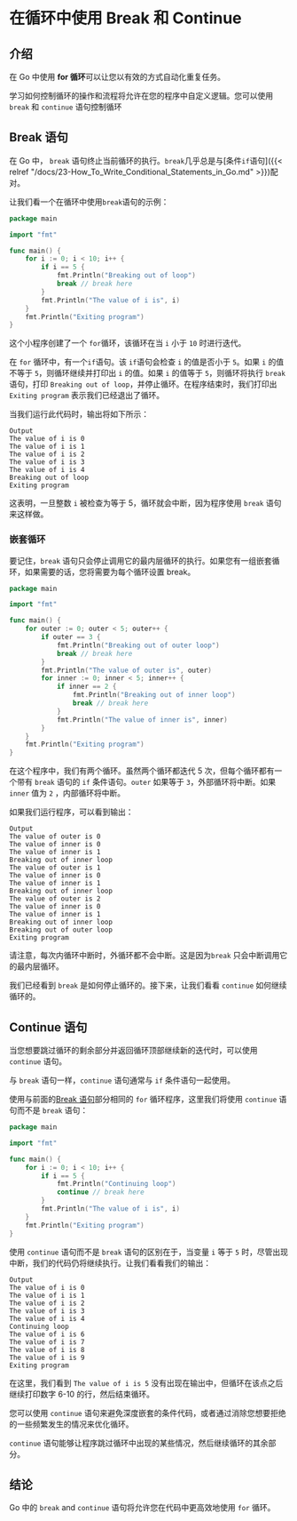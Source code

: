 # 在循环中使用 Break 和 Continue

## 介绍

在 Go 中使用 **for 循环**可以让您以有效的方式自动化重复任务。

学习如何控制循环的操作和流程将允许在您的程序中自定义逻辑。您可以使用 `break` 和 `continue` 语句控制循环

## Break 语句

在 Go 中， `break` 语句终止当前循环的执行。`break`几乎总是与[条件`if`语句]({{< relref "/docs/23-How_To_Write_Conditional_Statements_in_Go.md" >}})配对。

让我们看一个在循环中使用`break`语句的示例：

```go
package main

import "fmt"

func main() {
	for i := 0; i < 10; i++ {
		if i == 5 {
			fmt.Println("Breaking out of loop")
			break // break here
		}
		fmt.Println("The value of i is", i)
	}
	fmt.Println("Exiting program")
}
```

这个小程序创建了一个 `for`循环，该循环在当 `i` 小于 `10` 时进行迭代。

在 `for` 循环中，有一个`if`语句。该 `if`语句会检查 `i` 的值是否小于 `5`。如果 `i` 的值不等于 `5`，则循环继续并打印出 `i` 的值。如果 `i` 的值等于 `5`，则循环将执行 `break` 语句，打印 `Breaking out of loop`，并停止循环。在程序结束时，我们打印出 `Exiting program` 表示我们已经退出了循环。

当我们运行此代码时，输出将如下所示：

```shell
Output
The value of i is 0
The value of i is 1
The value of i is 2
The value of i is 3
The value of i is 4
Breaking out of loop
Exiting program
```

这表明，一旦整数 `i` 被检查为等于 5，循环就会中断，因为程序使用 `break` 语句来这样做。

### 嵌套循环

要记住，`break` 语句只会停止调用它的最内层循环的执行。如果您有一组嵌套循环，如果需要的话，您将需要为每个循环设置 break。

```go
package main

import "fmt"

func main() {
	for outer := 0; outer < 5; outer++ {
		if outer == 3 {
			fmt.Println("Breaking out of outer loop")
			break // break here
		}
		fmt.Println("The value of outer is", outer)
		for inner := 0; inner < 5; inner++ {
			if inner == 2 {
				fmt.Println("Breaking out of inner loop")
				break // break here
			}
			fmt.Println("The value of inner is", inner)
		}
	}
	fmt.Println("Exiting program")
}
```

在这个程序中，我们有两个循环。虽然两个循环都迭代 5 次，但每个循环都有一个带有 `break` 语句的 `if` 条件语句。`outer` 如果等于 `3`，外部循环将中断。如果 `inner` 值为 `2` ，内部循环将中断。

如果我们运行程序，可以看到输出：

```shell
Output
The value of outer is 0
The value of inner is 0
The value of inner is 1
Breaking out of inner loop
The value of outer is 1
The value of inner is 0
The value of inner is 1
Breaking out of inner loop
The value of outer is 2
The value of inner is 0
The value of inner is 1
Breaking out of inner loop
Breaking out of outer loop
Exiting program
```

请注意，每次内循环中断时，外循环都不会中断。这是因为`break` 只会中断调用它的最内层循环。

我们已经看到 `break` 是如何停止循环的。接下来，让我们看看 `continue` 如何继续循环的。

## Continue 语句

当您想要跳过循环的剩余部分并返回循环顶部继续新的迭代时，可以使用 `continue` 语句。

与 `break` 语句一样，`continue` 语句通常与  `if`  条件语句一起使用。

使用与前面的[Break 语句](https://gocn.github.io/How-To-Code-in-Go/docs/26-Using_Break_and_Continue_Statements_When_Working_with_Loops_in_Go/#break-%E8%AF%AD%E5%8F%A5)部分相同的 `for` 循环程序，这里我们将使用 `continue` 语句而不是 `break` 语句：

```go
package main

import "fmt"

func main() {
	for i := 0; i < 10; i++ {
		if i == 5 {
			fmt.Println("Continuing loop")
			continue // break here
		}
		fmt.Println("The value of i is", i)
	}
	fmt.Println("Exiting program")
}
```

使用 `continue` 语句而不是 `break` 语句的区别在于，当变量 `i` 等于 `5` 时，尽管出现中断，我们的代码仍将继续执行。让我们看看我们的输出：

```shell
Output
The value of i is 0
The value of i is 1
The value of i is 2
The value of i is 3
The value of i is 4
Continuing loop
The value of i is 6
The value of i is 7
The value of i is 8
The value of i is 9
Exiting program
```

在这里，我们看到 `The value of i is 5` 没有出现在输出中，但循环在该点之后继续打印数字 6-10 的行，然后结束循环。

您可以使用 `continue` 语句来避免深度嵌套的条件代码，或者通过消除您想要拒绝的一些频繁发生的情况来优化循环。

`continue` 语句能够让程序跳过循环中出现的某些情况，然后继续循环的其余部分。

## 结论

Go 中的 `break` and `continue` 语句将允许您在代码中更高效地使用 `for` 循环。
